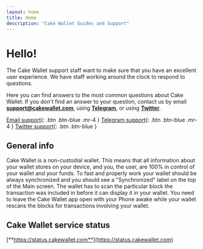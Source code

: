 ```yaml
---
layout: home
title: Home
description: "Cake Wallet Guides and Support"
---
```


# Hello!

The Cake Wallet support staff want to make sure that you have an excellent user experience. We have staff working around the clock to respond to questions.

Here you can find answers to the most common questions about Cake Wallet. If you don't find an answer to your question, contact us by email **support@cakewallet.com**, using [**Telegram**](https://t.me/cakewallet_bot), or using [**Twitter**](https://twitter.com/cakewallet).

[Email support](mailto:support@cakewallet.com){: .btn .btn-blue .mr-4 }
[Telegram support](https://t.me/cakewallet_bot){: .btn .btn-blue .mr-4 }
[Twitter support](https://twitter.com/cakewallet){: .btn .btn-blue }

## General info

Cake Wallet is a non-custodial wallet. This means that all information about your wallet stores on your device, and you, the user, are 100% in control of your wallet and your funds. To fast and properly work your wallet should be always synchronized and you should see a "Synchronized" label on the top of the Main screen. The wallet has to scan the particular block the transaction was included in before it can display it in your wallet.  You need to leave the Cake Wallet app open with your Phone awake while your wallet rescans the blocks for transactions involving your wallet.

## Cake Wallet service status

[**https://status.cakewallet.com**](https://status.cakewallet.com)
